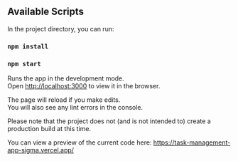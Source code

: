 ## Available Scripts

In the project directory, you can run:

### `npm install`

### `npm start`

Runs the app in the development mode.\
Open [http://localhost:3000](http://localhost:3000) to view it in the browser.

The page will reload if you make edits.\
You will also see any lint errors in the console.

Please note that the project does not (and is not intended to) create a production build at this time.

You can view a preview of the current code here:
https://task-management-app-sigma.vercel.app/
